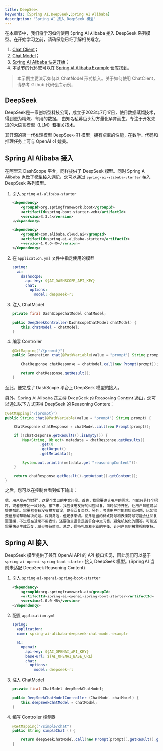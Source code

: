 ```yaml
---
title: DeepSeek
keywords: [Spring AI,DeepSeek,Spring AI Alibaba]
description: "Spring AI 接入 DeepSeek 模型"
---
```


在本章节中，我们将学习如何使用 Spring AI Alibaba 接入 DeepSeek 系列模型。在开始学习之前，请确保您已经了解相关概念。

1. [Chat Client](../tutorials/basics/chat-client.md)；
2. [Chat Model](../tutorials/basics/chat-model.md)；
3. [Spring AI Alibaba 快速开始](../get-started.md)；
4. 本章节的代码您可以在 [Spring AI Alibaba Example](https://github.com/springaialibaba/spring-ai-alibaba-examples/tree/main/spring-ai-alibaba-chat-example) 仓库找到。

> 本示例主要演示如何以 ChatModel 形式接入。关于如何使用 ChatClient，请参考 Github 代码仓库示例。

## DeepSeek 

DeepSeek是一家创新型科技公司，成立于2023年7月17日，使用数据蒸馏技术，得到更为精炼、有用的数据。 由知名私募巨头幻方量化孕育而生，专注于开发先进的大语言模型（LLM）和相关技术。

其开源的第一代推理模型 DeepSeek-R1 模型，拥有卓越的性能，在数学、代码和推理任务上可与 OpenAI o1 媲美。

## Spring AI Alibaba 接入

在阿里云 DashScope  平台，同样提供了 DeepSeek 模型。同时 Spring AI Alibaba 也做了模型接入适配，您可以通过 `spring-ai-alibaba-starter` 接入 DeepSeek 系列模型。

1. 引入 `spring-ai-alibaba-starter` 

    ```xml
    <dependency>
        <groupId>org.springframework.boot</groupId>
        <artifactId>spring-boot-starter-web</artifactId>
        <version>3.3.4</version>
    </dependency>

    <dependency>
        <groupId>com.alibaba.cloud.ai</groupId>
        <artifactId>spring-ai-alibaba-starter</artifactId>
        <version>1.0.0-M6</version>
    </dependency>
    ```

2. 在 `application.yml` 文件中指定使用的模型

    ```yaml
    spring:
      ai:
        dashscope:
          api-key: ${AI_DASHSCOPE_API_KEY}
          chat:
            options:
              model: deepseek-r1
    ```

3. 注入 ChatModel

    ```java
    private final DashScopeChatModel chatModel;

    public DeepSeekController(DashScopeChatModel chatModel) {
        this.chatModel = chatModel;
    }
    ```

4. 编写 Controller

    ```java
    @GetMapping("/{prompt}")
	public Generation chat(@PathVariable(value = "prompt") String prompt) {

		ChatResponse chatResponse = chatModel.call(new Prompt(prompt));

		return chatResponse.getResult();
	}
    ```

至此，便完成了 DashScope 平台上 DeepSeek 模型的接入。

另外，Spring AI Alibaba 还支持 DeepSeek 的 Reasoning Content 透出，您可以通过以下方式获得 DeepSeek 的 Reasoning Content：

```java
@GetMapping("/{prompt}")
public String chat(@PathVariable(value = "prompt") String prompt) {

    ChatResponse chatResponse = chatModel.call(new Prompt(prompt));

    if (!chatResponse.getResults().isEmpty()) {
        Map<String, Object> metadata = chatResponse.getResults()
                .get(0)
                .getOutput()
                .getMetadata();

        System.out.println(metadata.get("reasoningContent"));
    }

    return chatResponse.getResult().getOutput().getContent();
}
```

之后，您可以在控制台看到如下输出：

```text
嗯，用户发来“你好”，这是个常见的中文问候。首先，我需要确认用户的需求。可能只是打个招呼，或者想开始一段对话。接下来，我应该用友好的回应回复，同时保持开放，让用户知道可以提供帮助。需要检查有没有拼写错误，确保回复自然。另外，考虑用户可能的后续问题，比如需要信息或帮助解决问题。保持简洁，但足够亲切。使用适当的标点符号和表情符号可能会让回复更温暖，不过现在通常不用表情。还要注意语言是否符合中文习惯，避免机械化的回答。可能还需要快速生成回复，减少等待时间。总之，保持礼貌和专业的平衡，让用户感到被重视和支持。
```

## Spring AI 接入

DeepSeek 模型提供了兼容 OpenAI API 的 API 接口实现，因此我们可以基于 `spring-ai-openai-spring-boot-starter` 接入 DeepSeek 模型。(Spring AI 当前未适配 DeepSeek Reasoning Content)

1. 引入 `spring-ai-openai-spring-boot-starter`

    ```xml
    <dependency>
        <groupId>org.springframework.ai</groupId>
        <artifactId>spring-ai-openai-spring-boot-starter</artifactId>
        <version>1.0.0-M6</version>
    </dependency>
    ```

2. 配置 `application.yml`

    ```yaml
    spring:
      application:
      name: spring-ai-alibaba-deepseek-chat-model-example

      ai:
        openai:
          api-key: ${AI_OPENAI_API_KEY}
          base-url: ${AI_OPENAI_BASE_URL}
          chat:
            options:
              model: deepseek-r1
    ```

3. 注入 ChatModel

    ```java
    private final ChatModel deepSeekChatModel;

    public DeepSeekChatModelController (ChatModel chatModel) {
        this.deepSeekChatModel = chatModel;
    }
    ```

4. 编写 Controller 控制器

    ```java
    @GetMapping("/simple/chat")
    public String simpleChat () {

        return deepSeekChatModel.call(new Prompt(prompt)).getResult().getOutput().getContent();
    }
    ```
